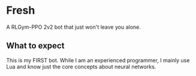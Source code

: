 # Fresh
A RLGym-PPO 2v2 bot that just won't leave you alone.

## What to expect
This is my FIRST bot.
While I am an experienced programmer, I mainly use Lua and know just the core concepts about neural networks.
